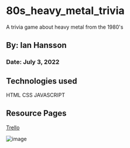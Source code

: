 # 80s_heavy_metal_trivia
A trivia game about heavy metal from the 1980's 
## By: Ian Hansson
### Date: July 3, 2022

## Technologies used
HTML
CSS
JAVASCRIPT

## Resource Pages

[Trello](https://trello.com/b/IfGa98ek/80s-metal-trivia)


![image](https://imgur.com/FFBms5g)
